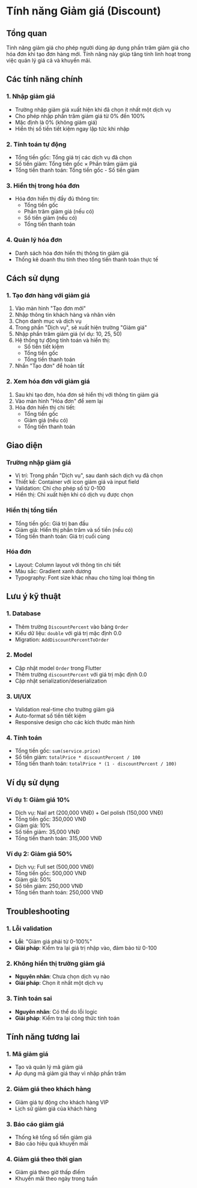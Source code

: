# Tính năng Giảm giá (Discount)

## Tổng quan

Tính năng giảm giá cho phép người dùng áp dụng phần trăm giảm giá cho hóa đơn khi tạo đơn hàng mới. Tính năng này giúp tăng tính linh hoạt trong việc quản lý giá cả và khuyến mãi.

## Các tính năng chính

### 1. Nhập giảm giá

- Trường nhập giảm giá xuất hiện khi đã chọn ít nhất một dịch vụ
- Cho phép nhập phần trăm giảm giá từ 0% đến 100%
- Mặc định là 0% (không giảm giá)
- Hiển thị số tiền tiết kiệm ngay lập tức khi nhập

### 2. Tính toán tự động

- Tổng tiền gốc: Tổng giá trị các dịch vụ đã chọn
- Số tiền giảm: Tổng tiền gốc × Phần trăm giảm giá
- Tổng tiền thanh toán: Tổng tiền gốc - Số tiền giảm

### 3. Hiển thị trong hóa đơn

- Hóa đơn hiển thị đầy đủ thông tin:
  - Tổng tiền gốc
  - Phần trăm giảm giá (nếu có)
  - Số tiền giảm (nếu có)
  - Tổng tiền thanh toán

### 4. Quản lý hóa đơn

- Danh sách hóa đơn hiển thị thông tin giảm giá
- Thống kê doanh thu tính theo tổng tiền thanh toán thực tế

## Cách sử dụng

### 1. Tạo đơn hàng với giảm giá

1. Vào màn hình "Tạo đơn mới"
2. Nhập thông tin khách hàng và nhân viên
3. Chọn danh mục và dịch vụ
4. Trong phần "Dịch vụ", sẽ xuất hiện trường "Giảm giá"
5. Nhập phần trăm giảm giá (ví dụ: 10, 25, 50)
6. Hệ thống tự động tính toán và hiển thị:
   - Số tiền tiết kiệm
   - Tổng tiền gốc
   - Tổng tiền thanh toán
7. Nhấn "Tạo đơn" để hoàn tất

### 2. Xem hóa đơn với giảm giá

1. Sau khi tạo đơn, hóa đơn sẽ hiển thị với thông tin giảm giá
2. Vào màn hình "Hóa đơn" để xem lại
3. Hóa đơn hiển thị chi tiết:
   - Tổng tiền gốc
   - Giảm giá (nếu có)
   - Tổng tiền thanh toán

## Giao diện

### Trường nhập giảm giá

- Vị trí: Trong phần "Dịch vụ", sau danh sách dịch vụ đã chọn
- Thiết kế: Container với icon giảm giá và input field
- Validation: Chỉ cho phép số từ 0-100
- Hiển thị: Chỉ xuất hiện khi có dịch vụ được chọn

### Hiển thị tổng tiền

- Tổng tiền gốc: Giá trị ban đầu
- Giảm giá: Hiển thị phần trăm và số tiền (nếu có)
- Tổng tiền thanh toán: Giá trị cuối cùng

### Hóa đơn

- Layout: Column layout với thông tin chi tiết
- Màu sắc: Gradient xanh dương
- Typography: Font size khác nhau cho từng loại thông tin

## Lưu ý kỹ thuật

### 1. Database

- Thêm trường `DiscountPercent` vào bảng `Order`
- Kiểu dữ liệu: `double` với giá trị mặc định 0.0
- Migration: `AddDiscountPercentToOrder`

### 2. Model

- Cập nhật model `Order` trong Flutter
- Thêm trường `discountPercent` với giá trị mặc định 0.0
- Cập nhật serialization/deserialization

### 3. UI/UX

- Validation real-time cho trường giảm giá
- Auto-format số tiền tiết kiệm
- Responsive design cho các kích thước màn hình

### 4. Tính toán

- Tổng tiền gốc: `sum(service.price)`
- Số tiền giảm: `totalPrice * discountPercent / 100`
- Tổng tiền thanh toán: `totalPrice * (1 - discountPercent / 100)`

## Ví dụ sử dụng

### Ví dụ 1: Giảm giá 10%

- Dịch vụ: Nail art (200,000 VNĐ) + Gel polish (150,000 VNĐ)
- Tổng tiền gốc: 350,000 VNĐ
- Giảm giá: 10%
- Số tiền giảm: 35,000 VNĐ
- Tổng tiền thanh toán: 315,000 VNĐ

### Ví dụ 2: Giảm giá 50%

- Dịch vụ: Full set (500,000 VNĐ)
- Tổng tiền gốc: 500,000 VNĐ
- Giảm giá: 50%
- Số tiền giảm: 250,000 VNĐ
- Tổng tiền thanh toán: 250,000 VNĐ

## Troubleshooting

### 1. Lỗi validation

- **Lỗi**: "Giảm giá phải từ 0-100%"
- **Giải pháp**: Kiểm tra lại giá trị nhập vào, đảm bảo từ 0-100

### 2. Không hiển thị trường giảm giá

- **Nguyên nhân**: Chưa chọn dịch vụ nào
- **Giải pháp**: Chọn ít nhất một dịch vụ

### 3. Tính toán sai

- **Nguyên nhân**: Có thể do lỗi logic
- **Giải pháp**: Kiểm tra lại công thức tính toán

## Tính năng tương lai

### 1. Mã giảm giá

- Tạo và quản lý mã giảm giá
- Áp dụng mã giảm giá thay vì nhập phần trăm

### 2. Giảm giá theo khách hàng

- Giảm giá tự động cho khách hàng VIP
- Lịch sử giảm giá của khách hàng

### 3. Báo cáo giảm giá

- Thống kê tổng số tiền giảm giá
- Báo cáo hiệu quả khuyến mãi

### 4. Giảm giá theo thời gian

- Giảm giá theo giờ thấp điểm
- Khuyến mãi theo ngày trong tuần
